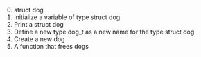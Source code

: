 0. struct dog
1. Initialize a variable of type struct dog
2. Print a struct dog
3. Define a new type dog_t as a new name for the type struct dog
4. Create a new dog
5. A function that frees dogs
